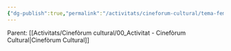 ```yaml
---
{"dg-publish":true,"permalink":"/activitats/cineforum-cultural/tema-feminisme/"}
---
```


Parent: [[Activitats/Cinefòrum cultural/00_Activitat - Cinefòrum Cultural\|Cinefòrum Cultural]]